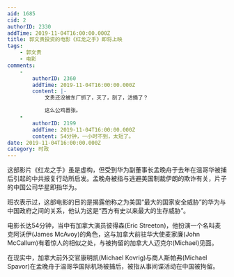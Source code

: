 ```yaml
---
aid: 1685
cid: 2
authorID: 2330
addTime: 2019-11-04T16:00:00.000Z
title: 郭文贵投资的电影《红龙之手》即将上映
tags:
    - 郭文贵
    - 电影
comments:
    -
        authorID: 2360
        addTime: 2019-11-04T16:00:00.000Z
        content: |-
            文贵还没被东厂抓了，灭了，剖了，活摘了？

            这么公鸡嚣张。
    -
        authorID: 2199
        addTime: 2019-11-04T16:00:00.000Z
        content: 54分钟，一小时不到，太短了。
date: 2019-11-04T16:00:00.000Z
category: 时政
---
```


这部影片《红龙之手》虽是虚构，但受到华为副董事长孟晚舟于去年在温哥华被捕后引起的中共报复行动所启发。孟晚舟被指与逃避美国制裁伊朗的欺诈有关，片子的中国公司华星即指华为。

班农表示过，这部电影的目的是揭露他称之为美国“最大的国家安全威胁”的华为与中国政府之间的关系，他认为这是“西方有史以来最大的生存威胁”。

电影长达54分钟，当中有加拿大演员彼得森(Eric Streeton)，他扮演一个名叫麦克阿沃伊(James McAvoy)的角色，这与加拿大前驻华大使麦家廉(John McCallum)有着惊人的相似之处，与被拘留的加拿大人迈克尔(Michael)见面。

在现实中，加拿大前外交官康明凯(Michael Kovrig)与商人斯帕弗(Michael Spavor)在孟晚舟于温哥华国际机场被捕后，被指从事间谍活动在中国被拘留。
